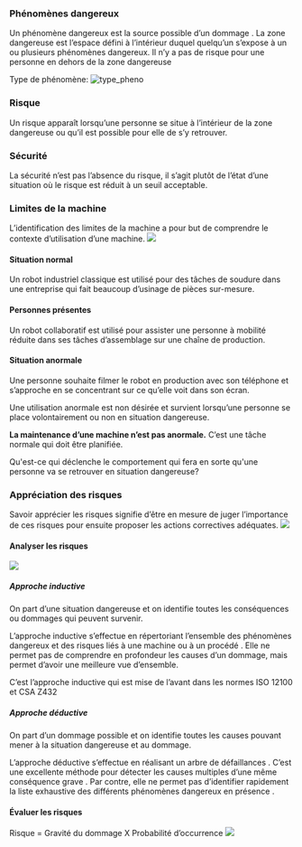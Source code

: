 ### Phénomènes dangereux
Un phénomène dangereux est la source possible d’un dommage . La zone dangereuse est l’espace défini à l’intérieur duquel quelqu’un s’expose à un ou plusieurs phénomènes dangereux. Il n’y a pas de risque pour une personne en dehors de la zone dangereuse

Type de phénomène:
![type_pheno](Images/Pasted%20image%2020250411112521.png)

### Risque
Un risque apparaît lorsqu’une personne se situe à l’intérieur de la zone dangereuse ou qu’il est possible pour elle de s’y retrouver.

### Sécurité
La sécurité n’est pas l’absence du risque, il s’agit plutôt de l’état d’une situation où le risque est réduit à un seuil acceptable.

### Limites de la machine
L’identification des limites de la machine a pour but de comprendre le contexte d’utilisation d’une machine.
![](Images/Pasted%20image%2020250411112718.png)
#### Situation normal
Un robot industriel classique est utilisé pour des tâches de soudure dans une entreprise qui fait beaucoup d’usinage de pièces sur-mesure.

#### Personnes présentes
Un robot collaboratif est utilisé pour assister une personne à mobilité réduite dans ses tâches d’assemblage sur une chaîne de production.
#### Situation anormale
Une personne souhaite filmer le robot en production avec son téléphone et s’approche en se concentrant sur ce qu’elle voit dans son écran.

Une utilisation anormale est non désirée et survient lorsqu’une personne se place volontairement ou non en situation dangereuse.

**La maintenance d’une machine n’est pas anormale.** C’est une tâche normale qui doit être planifiée.

Qu'est-ce qui déclenche le comportement qui fera en sorte qu'une personne va se retrouver en situation dangereuse?

### Appréciation des risques
Savoir apprécier les risques signifie d’être en mesure de juger l’importance de ces risques pour ensuite proposer les actions correctives adéquates.
![](Images/Pasted%20image%2020250411112923.png)

#### Analyser les risques
![](Images/Pasted%20image%2020250411113052.png)
##### Approche inductive
On part d’une situation dangereuse et on identifie toutes les conséquences ou dommages qui peuvent survenir.

L’approche inductive s’effectue en répertoriant l’ensemble des phénomènes dangereux et des risques liés à une machine ou à un procédé . Elle ne permet pas de comprendre en profondeur les causes d’un dommage, mais permet d’avoir une meilleure vue d’ensemble.

C’est l’approche inductive qui est mise de l’avant dans les normes ISO 12100 et CSA Z432
##### Approche déductive
On part d’un dommage possible et on identifie toutes les causes pouvant mener à la situation dangereuse et au dommage.

L’approche déductive s’effectue en réalisant un arbre de défaillances . C’est une excellente méthode pour détecter les causes multiples d’une même conséquence grave . Par contre, elle ne permet pas d’identifier rapidement la liste exhaustive des différents phénomènes dangereux en présence .
#### Évaluer les risques
Risque = Gravité du dommage X Probabilité d’occurrence
![](Images/Pasted%20image%2020250411113123.png)